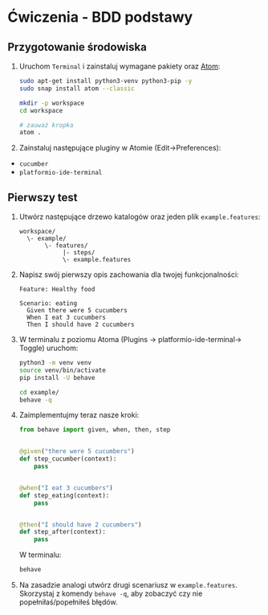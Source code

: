 # Ćwiczenia - BDD podstawy


## Przygotowanie środowiska

1. Uruchom `Terminal` i zainstaluj wymagane pakiety oraz [Atom](https://atom.io/):

   ```bash
   sudo apt-get install python3-venv python3-pip -y
   sudo snap install atom --classic
   
   mkdir -p workspace
   cd workspace
   
   # zauważ kropka
   atom .
   ```

2. Zainstaluj następujące pluginy w Atomie (Edit->Preferences):

  - `cucumber`
  - `platformio-ide-terminal`

## Pierwszy test

1. Utwórz następujące drzewo katalogów oraz jeden plik `example.features`:

   ```
   workspace/
     \- example/
          \- features/
               |- steps/
               \- example.features   
   ```

2. Napisz swój pierwszy opis zachowania dla twojej funkcjonalności:

   ```gherkin
   Feature: Healthy food
   
   Scenario: eating
     Given there were 5 cucumbers
     When I eat 3 cucumbers
     Then I should have 2 cucumbers
   ```

3. W terminalu z poziomu Atoma (Plugins -> platformio-ide-terminal-> Toggle) uruchom:

   ```bash
   python3 -m venv venv
   source venv/bin/activate
   pip install -U behave
   
   cd example/
   behave -q
   ```

4. Zaimplementujmy teraz nasze kroki:

   ```python
   from behave import given, when, then, step
   
   
   @given("there were 5 cucumbers")
   def step_cucumber(context):
       pass
   
   
   @when("I eat 3 cucumbers")
   def step_eating(context):
       pass
   
   
   @then("I should have 2 cucumbers")
   def step_after(context):
       pass
   ```

   W terminalu:

   ```bash
   behave
   ```

5. Na zasadzie analogi utwórz drugi scenariusz w `example.features`. Skorzystaj z komendy `behave -q`, aby zobaczyć czy nie popełniłaś/popełniłeś błędów.
